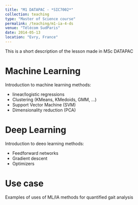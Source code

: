 ```yaml
---
title: "M1 DATAPAC - *SIC7002*"
collection: teaching
type: "Master of Science course"
permalink: /teaching/m1-ia-4-ds
venue: "Télécom SudParis"
date: 2014-05-13
location: "Evry, France"
---
```


This is a short description of the lesson made in MSc DATAPAC

Machine Learning
======
Introduction to machine learning methods:
- linear/logistic regressions
- Clustering (KMeans, KMedoids, GMM, ...)
- Support Vector Machine (SVM)
- Dimensionality reduction (PCA)

Deep Learning
======
Introduction to deeo learning methods:
- Feedforward networks
- Gradient descent
- Optimizers

Use case
======
Examples of uses of ML/IA methods for quantified gait analysis
